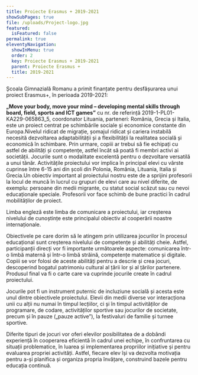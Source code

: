 ```yaml
---
title: Proiecte Erasmus + 2019-2021
showSubPages: true
file: /uploads/Project-logo.jpg
featured:
  isFeatured: false
permalink: true
eleventyNavigation:
  showInMenu: true
  order: 2
  key: Proiecte Erasmus + 2019-2021
  parent: Proiecte Erasmus +
  title: 2019-2021
---
```

Școala Gimnazială Romanu a primit finanțate pentru desfășurarea unui proiect Erasmus+, în perioada 2019-2021:



**„Move your body, move your mind – developing mental skills through board, field, sports and ICT games”** cu nr. de referință 2019-1-PL01-KA229-065863_5, coordonator Lituania, parteneri: România, Grecia și Italia, este un proiect centrat pe schimbările sociale și economice constante din Europa.Nivelul ridicat de migrație, șomajul ridicat și cariera instabilă necesită dezvoltarea adaptabilității și a flexibilității la realitatea socială și economică în schimbare. Prin urmare, copiii ar trebui să fie echipați cu astfel de abilități și competențe, astfel încât să poată fi membri activi ai societății. Jocurile sunt o modalitate excelentă pentru o dezvoltare versatilă a unui tânăr. Activitățile proiectului vor implica în principal elevi cu vârste cuprinse între 6-15 ani din școli din Polonia, România, Lituania, Italia și Grecia.Un obiectiv important al proiectului nostru este de a sprijini profesorii la locul de muncă în lucrul cu grupuri de elevi care au nivel diferite, de exemplu: persoane din medii migrante, cu statut social scăzut sau cu nevoi educaționale speciale. Profesorii vor face schimb de bune practici în cadrul mobilităților de proiect.

Limba engleză este limba de comunicare a proiectului, iar creșterea nivelului de cunoștințe este principalul obiectiv al cooperării noastre internaționale.

Obiectivele pe care dorim să le atingem prin utilizarea jocurilor în procesul educațional sunt creșterea nivelului de competențe și abilități cheie. Astfel, participanții direcți vor fi importante următoarele aspecte: comunicarea într-o limbă maternă și într-o limbă străină, competențe matematice și digitale. Copiii se vor folosi de aceste abilități pentru a descrie și crea jocuri, descoperind bogatul patrimoniu cultural al țării lor și al țărilor partenere. Produsul final va fi o carte care va cuprinde jocurile create în cadrul proiectului.

Jocurile pot fi un instrument puternic de incluziune socială și acesta este unul dintre obiectivele proiectului. Elevii din medii diverse vor interacționa unii cu alții nu numai în timpul lecțiilor, ci și în timpul activităților de programare, de codare, activităților sportive sau jocurilor de societate, precum și în pauze („pauze active”), la festivaluri de familie și turnee sportive.

Diferite tipuri de jocuri vor oferi elevilor posibilitatea de a dobândi experiență în cooperarea eficientă în cadrul unei echipe, în confruntarea cu situații problematice, în luarea și implementarea propriilor inițiative și pentru evaluarea propriei activități. Astfel, fiecare elev își va dezvolta motivația pentru a-și planifica și organiza propria învățare, construind bazele pentru educația continuă.